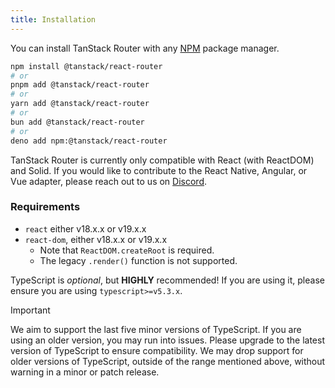 ```yaml
---
title: Installation
---
```


You can install TanStack Router with any [NPM](https://npmjs.com) package manager.

```sh
npm install @tanstack/react-router
# or
pnpm add @tanstack/react-router
# or
yarn add @tanstack/react-router
# or
bun add @tanstack/react-router
# or
deno add npm:@tanstack/react-router
```

TanStack Router is currently only compatible with React (with ReactDOM) and Solid. If you would like to contribute to the React Native, Angular, or Vue adapter, please reach out to us on [Discord](https://tlinz.com/discord).

### Requirements

[//]: # 'Requirements'

- `react` either v18.x.x or v19.x.x
- `react-dom`, either v18.x.x or v19.x.x
  - Note that `ReactDOM.createRoot` is required.
  - The legacy `.render()` function is not supported.

[//]: # 'Requirements'

TypeScript is _optional_, but **HIGHLY** recommended! If you are using it, please ensure you are using `typescript>=v5.3.x`.

> [!IMPORTANT]
> We aim to support the last five minor versions of TypeScript. If you are using an older version, you may run into issues. Please upgrade to the latest version of TypeScript to ensure compatibility. We may drop support for older versions of TypeScript, outside of the range mentioned above, without warning in a minor or patch release.
